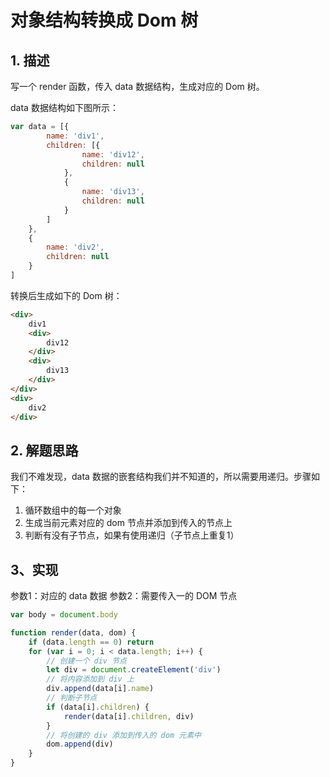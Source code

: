 # 对象结构转换成 Dom 树

## 1. 描述

写一个 render 函数，传入 data 数据结构，生成对应的 Dom 树。

data 数据结构如下图所示：

```js
var data = [{
        name: 'div1',
        children: [{
                name: 'div12',
                children: null
            },
            {
                name: 'div13',
                children: null
            }
        ]
    },
    {
        name: 'div2',
        children: null
    }
]
```

转换后生成如下的 Dom 树：

```html
<div>
    div1
    <div>
        div12
    </div>
    <div>
        div13
    </div>
</div>
<div>
    div2
</div>
```

## 2. 解题思路

我们不难发现，data 数据的嵌套结构我们并不知道的，所以需要用递归。步骤如下：

1. 循环数组中的每一个对象
2. 生成当前元素对应的 dom 节点并添加到传入的节点上
3. 判断有没有子节点，如果有使用递归（子节点上重复1）

## 3、实现

参数1：对应的 data 数据
参数2：需要传入一的 DOM 节点

```js
var body = document.body

function render(data, dom) {
    if (data.length == 0) return
    for (var i = 0; i < data.length; i++) {
        // 创建一个 div 节点
        let div = document.createElement('div')
        // 将内容添加到 div 上
        div.append(data[i].name)
        // 判断子节点
        if (data[i].children) {
            render(data[i].children, div)
        }
        // 将创建的 div 添加到传入的 dom 元素中
        dom.append(div)
    }
}
```

